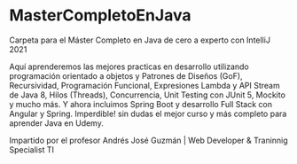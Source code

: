 # MasterCompletoEnJava

Carpeta para el Máster Completo en Java de cero a experto con IntelliJ 2021

Aquí aprenderemos las mejores practicas en desarrollo utilizando programación orientado a objetos y Patrones de Diseños (GoF), Recursividad, 
Programación Funcional, Expresiones Lambda y API Stream de Java 8, Hilos (Threads), Concurrencia, Unit Testing con JUnit 5, Mockito y mucho más. 
Y ahora incluimos Spring Boot y desarrollo Full Stack con Angular y Spring. Imperdible! sin dudas el mejor curso y más completo para aprender Java en Udemy.

Impartido por el profesor Andrés José Guzmán | Web Developer & Traninnig Specialist TI
